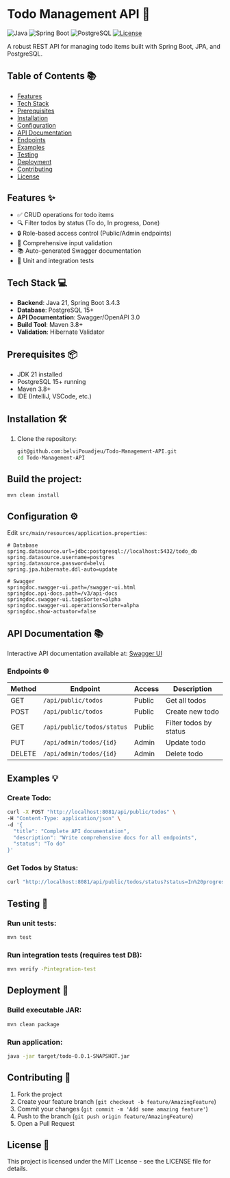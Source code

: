 # Todo Management API 🚀

![Java](https://img.shields.io/badge/Java-21-blue)
![Spring Boot](https://img.shields.io/badge/Spring_Boot-3.4.3-green)
![PostgreSQL](https://img.shields.io/badge/PostgreSQL-15+-blue)
[![License](https://img.shields.io/badge/License-MIT-yellow.svg)](LICENSE)

A robust REST API for managing todo items built with Spring Boot, JPA, and PostgreSQL.

## Table of Contents 📚
- [Features](#features-)
- [Tech Stack](#tech-stack-)
- [Prerequisites](#prerequisites-)
- [Installation](#installation-)
- [Configuration](#configuration-)
- [API Documentation](#api-documentation-)
- [Endpoints](#endpoints-)
- [Examples](#examples-)
- [Testing](#testing-)
- [Deployment](#deployment-)
- [Contributing](#contributing-)
- [License](#license-)

## Features ✨
- ✅ CRUD operations for todo items
- 🔍 Filter todos by status (To do, In progress, Done)
- 🔒 Role-based access control (Public/Admin endpoints)
- 📝 Comprehensive input validation
- 📚 Auto-generated Swagger documentation
- 🧪 Unit and integration tests

## Tech Stack 💻
- **Backend**: Java 21, Spring Boot 3.4.3
- **Database**: PostgreSQL 15+
- **API Documentation**: Swagger/OpenAPI 3.0
- **Build Tool**: Maven 3.8+
- **Validation**: Hibernate Validator

## Prerequisites 📦
- JDK 21 installed
- PostgreSQL 15+ running
- Maven 3.8+
- IDE (IntelliJ, VSCode, etc.)

## Installation 🛠️
1. Clone the repository:
   ```bash
   git@github.com:belviPouadjeu/Todo-Management-API.git
   cd Todo-Management-API

## Build the project:

```bash
mvn clean install
```

## Configuration ⚙️
Edit `src/main/resources/application.properties`:

```properties
# Database
spring.datasource.url=jdbc:postgresql://localhost:5432/todo_db
spring.datasource.username=postgres
spring.datasource.password=belvi
spring.jpa.hibernate.ddl-auto=update

# Swagger
springdoc.swagger-ui.path=/swagger-ui.html
springdoc.api-docs.path=/v3/api-docs
springdoc.swagger-ui.tagsSorter=alpha
springdoc.swagger-ui.operationsSorter=alpha
springdoc.show-actuator=false
```

## API Documentation 📚
Interactive API documentation available at:
[Swagger UI](http://localhost:8080/swagger-ui.html)

### Endpoints 🌐
| Method | Endpoint | Access | Description |
|--------|----------|--------|-------------|
| GET | `/api/public/todos` | Public | Get all todos |
| POST | `/api/public/todos` | Public | Create new todo |
| GET | `/api/public/todos/status` | Public | Filter todos by status |
| PUT | `/api/admin/todos/{id}` | Admin | Update todo |
| DELETE | `/api/admin/todos/{id}` | Admin | Delete todo |

## Examples 💡
### Create Todo:

```bash
curl -X POST "http://localhost:8081/api/public/todos" \
-H "Content-Type: application/json" \
-d '{
  "title": "Complete API documentation",
  "description": "Write comprehensive docs for all endpoints",
  "status": "To do"
}'
```

### Get Todos by Status:

```bash
curl "http://localhost:8081/api/public/todos/status?status=In%20progress"
```

## Testing 🧪
### Run unit tests:

```bash
mvn test
```

### Run integration tests (requires test DB):

```bash
mvn verify -Pintegration-test
```

## Deployment 🚀
### Build executable JAR:

```bash
mvn clean package
```

### Run application:

```bash
java -jar target/todo-0.0.1-SNAPSHOT.jar
```


## Contributing 🤝
1. Fork the project
2. Create your feature branch (`git checkout -b feature/AmazingFeature`)
3. Commit your changes (`git commit -m 'Add some amazing feature'`)
4. Push to the branch (`git push origin feature/AmazingFeature`)
5. Open a Pull Request

## License 📝
This project is licensed under the MIT License - see the LICENSE file for details.


